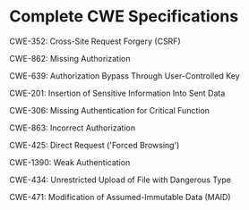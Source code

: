 

# Complete CWE Specifications

CWE-352: Cross-Site Request Forgery (CSRF)

CWE-862: Missing Authorization

CWE-639: Authorization Bypass Through User-Controlled Key

CWE-201: Insertion of Sensitive Information Into Sent Data

CWE-306: Missing Authentication for Critical Function

CWE-863: Incorrect Authorization

CWE-425: Direct Request ('Forced Browsing')

CWE-1390: Weak Authentication

CWE-434: Unrestricted Upload of File with Dangerous Type

CWE-471: Modification of Assumed-Immutable Data (MAID)